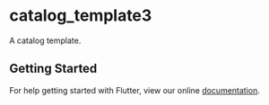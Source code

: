 # catalog_template3

A catalog template.

## Getting Started

For help getting started with Flutter, view our online
[documentation](https://flutter.io/).

